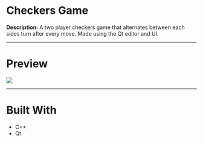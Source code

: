 # Checkers Game

**Description:** A two player checkers game that alternates between each sides turn after every move. Made using the Qt editor and UI. 

---

# Preview

![](./checkers.gif)

---

# Built With

- C++
- Qt
